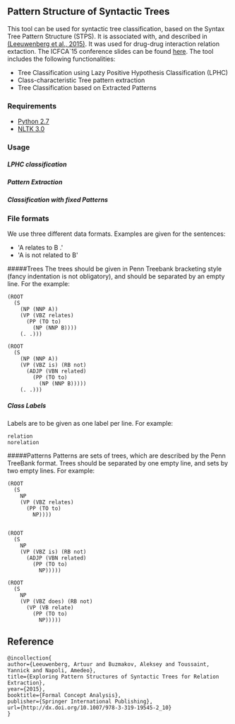 ## Pattern Structure of Syntactic Trees

This tool can be used for syntactic tree classification, based on the Syntax Tree Pattern Structure (STPS). It is associated with, and described in [(Leeuwenberg et al., 2015)](http://link.springer.com/chapter/10.1007%2F978-3-319-19545-2_10). It was used for drug-drug interaction relation extaction. The ICFCA`15 conference slides can be found [here](https://github.com/tuur/STPS/raw/master/slides.pdf).
The tool includes the following functionalities:

* Tree Classification using Lazy Positive Hypothesis Classification (LPHC)
* Class-characteristic Tree pattern extraction
* Tree Classification based on Extracted Patterns

### Requirements
* [Python 2.7](https://www.python.org/download/releases/2.7/)
* [NLTK 3.0](http://www.nltk.org/)

### Usage

##### LPHC classification

##### Pattern Extraction

##### Classification with fixed Patterns

### File formats
We use three different data formats. Examples are given for the sentences:
* 'A relates to B .'
* 'A is not related to B'

#####Trees
The trees should be given in Penn Treebank bracketing style (fancy indentation is not obligatory), and should be separated by an empty line.
For the example:

```
(ROOT
  (S
    (NP (NNP A))
    (VP (VBZ relates)
      (PP (TO to)
        (NP (NNP B))))
    (. .)))
    
(ROOT
  (S
    (NP (NNP A))
    (VP (VBZ is) (RB not)
      (ADJP (VBN related)
        (PP (TO to)
          (NP (NNP B)))))
    (. .)))
```

##### Class Labels
Labels are to be given as one label per line. For example:
```
relation
norelation
```

#####Patterns
Patterns are sets of trees, which are described by the Penn TreeBank format. Trees should be separated by one empty line, and sets by two empty lines. For example:
```
(ROOT
  (S
    NP
    (VP (VBZ relates)
      (PP (TO to)
        NP))))


(ROOT
  (S
    NP
    (VP (VBZ is) (RB not)
      (ADJP (VBN related)
        (PP (TO to)
          NP)))))

(ROOT
  (S
    NP
    (VP (VBZ does) (RB not)
      (VP (VB relate)
        (PP (TO to)
          NP)))))
```

## Reference
```
@incollection{
author={Leeuwenberg, Artuur and Buzmakov, Aleksey and Toussaint, Yannick and Napoli, Amedeo},
title={Exploring Pattern Structures of Syntactic Trees for Relation Extraction},
year={2015},
booktitle={Formal Concept Analysis},
publisher={Springer International Publishing},
url={http://dx.doi.org/10.1007/978-3-319-19545-2_10}
}
```


